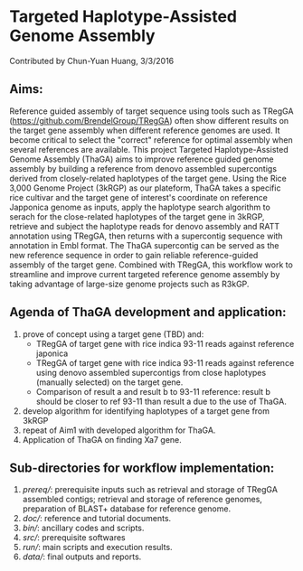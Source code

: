 # Targeted Haplotype-Assisted Genome Assembly
Contributed by Chun-Yuan Huang, 3/3/2016

## Aims: 
Reference guided assembly of target sequence using tools such as TRegGA (https://github.com/BrendelGroup/TRegGA) often show different results on the target gene assembly when different reference genomes are used. It become critical to select the "correct" reference for optimal assembly when several references are available. This project Targeted Haplotype-Assisted Genome Assembly (ThaGA) aims to improve reference guided genome assembly by building a reference from denovo assembled supercontigs derived from closely-related haplotypes of the target gene. Using the Rice 3,000 Genome Project (3kRGP) as our plateform, ThaGA takes a specific rice cultivar and the target gene of interest's coordinate on reference Japponica genome as inputs, apply the haplotype search algorithm to serach for the close-related haplotypes of the target gene in 3kRGP, retrieve and subject the haplotype reads for denovo assembly and RATT annotation using TRegGA, then returns with a supercontig sequence with annotation in Embl format. The ThaGA supercontig can be served as the new reference sequence in order to gain reliable reference-guided assembly of the target gene. Combined with TRegGA, this workflow work to streamline and improve current targeted reference genome assembly by taking advantage of large-size genome projects such as R3kGP.  

## Agenda of ThaGA development and application:
1. prove of concept using a target gene (TBD) and:
    * TRegGA of target gene with rice indica 93-11 reads against reference japonica
    * TRegGA of target gene with rice indica 93-11 reads against reference using denovo assembled supercontigs from close haplotypes (manually selected) on the target gene.
    * Comparison of result a and result b to 93-11 reference: result b should be closer to ref 93-11 than result a due to the use of ThaGA.
2. develop algorithm for identifying haplotypes of a target gene from 3kRGP
3. repeat of Aim1 with developed algorithm for ThaGA.
4. Application of ThaGA on finding Xa7 gene.

## Sub-directories for workflow implementation:
1. *prereq/*: prerequisite inputs such as retrieval and storage of TRegGA assembled contigs; retrieval and storage of reference genomes, preparation of BLAST+ database for reference genome.
2. *doc/*: reference and tutorial documents.
3. *bin/*: ancillary codes and scripts.
4. *src/*: prerequisite softwares
5. *run/*: main scripts and execution results.
6. *data/*: final outputs and reports.

